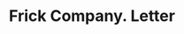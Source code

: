 ---
doi: 10.7916/D8BS04B6
date_other: '1911'
date_other_textual: '1911'
form: correspondence
genre:
- Letters (correspondence)
name:
- Frick Company
object_in_context_url: https://biggert.cul.columbia.edu/items/view/ave_biggert_01517
subject_hierarchical_geographic:
- Waynesboro, Pennsylvania, United States
subject_name:
- Frick Company
title: Frick Company. Letter
sort_title: Frick Company. Letter
call_number: ave_biggert_01517
coordinates:
- 39.75361111111111,-77.58194444444445
pid: ave_biggert_01517
identifiers: ave_biggert_01517
thumbnail: https://derivativo-1.library.columbia.edu/iiif/2/ldpd:343983/full/!256,256/0/native.jpg
permalink: /biggert/ave_biggert_01517/
layout: iiif-image-page
---